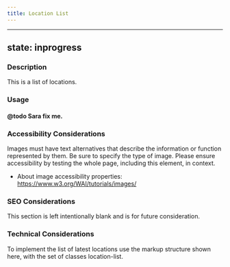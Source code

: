 ```yaml
---
title: Location List
---
```


---
state: inprogress
---

### Description
This is a list of locations.

### Usage
#### @todo Sara fix me.

### Accessibility Considerations
Images must have text alternatives that describe the information or function represented by them. Be sure to specify the type of image. Please ensure accessibility by testing the whole page, including this element, in context.

* About image accessibility properties: https://www.w3.org/WAI/tutorials/images/

### SEO Considerations
This section is left intentionally blank and is for future consideration.

### Technical Considerations
To implement the list of latest locations use the markup structure shown here, with the set of classes location-list.
